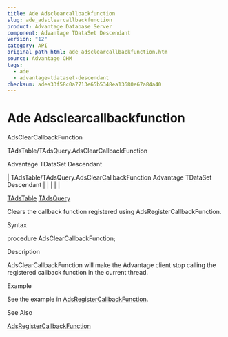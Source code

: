 ```yaml
---
title: Ade Adsclearcallbackfunction
slug: ade_adsclearcallbackfunction
product: Advantage Database Server
component: Advantage TDataSet Descendant
version: "12"
category: API
original_path_html: ade_adsclearcallbackfunction.htm
source: Advantage CHM
tags:
  - ade
  - advantage-tdataset-descendant
checksum: adea33f58c0a7713e65b5348ea13680e67a84a40
---
```


# Ade Adsclearcallbackfunction

AdsClearCallbackFunction

TAdsTable/TAdsQuery.AdsClearCallbackFunction

Advantage TDataSet Descendant

| TAdsTable/TAdsQuery.AdsClearCallbackFunction  Advantage TDataSet Descendant |  |  |  |  |

[TAdsTable](ade_tadstable_7.md) [TAdsQuery](ade_tadsquery.md)

Clears the callback function registered using AdsRegisterCallbackFunction.

Syntax

procedure AdsClearCallbackFunction;

Description

AdsClearCallbackFunction will make the Advantage client stop calling the registered callback function in the current thread.

Example

See the example in [AdsRegisterCallbackFunction](ade_adsregistercallbackfunction.md).

See Also

[AdsRegisterCallbackFunction](ade_adsregistercallbackfunction.md)
